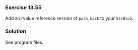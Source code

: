 ### Exercise 13.55

Add an rvalue reference version of `push_back` to your `StrBlob`.

### Solution

See program files.

